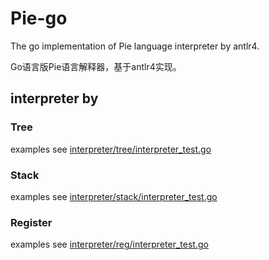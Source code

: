 # Pie-go
 
The go implementation of Pie language interpreter by antlr4.

Go语言版Pie语言解释器，基于antlr4实现。

## interpreter by

### Tree
examples see [interpreter/tree/interpreter_test.go](interpreter/tree/interpreter_test.go)

### Stack
examples see [interpreter/stack/interpreter_test.go](interpreter/stack/interpreter_test.go)

### Register
examples see [interpreter/reg/interpreter_test.go](interpreter/reg/interpreter_test.go)